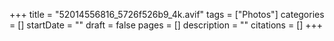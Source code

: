 +++
title = "52014556816_5726f526b9_4k.avif"
tags = ["Photos"]
categories = []
startDate = ""
draft = false
pages = []
description = ""
citations = []
+++
